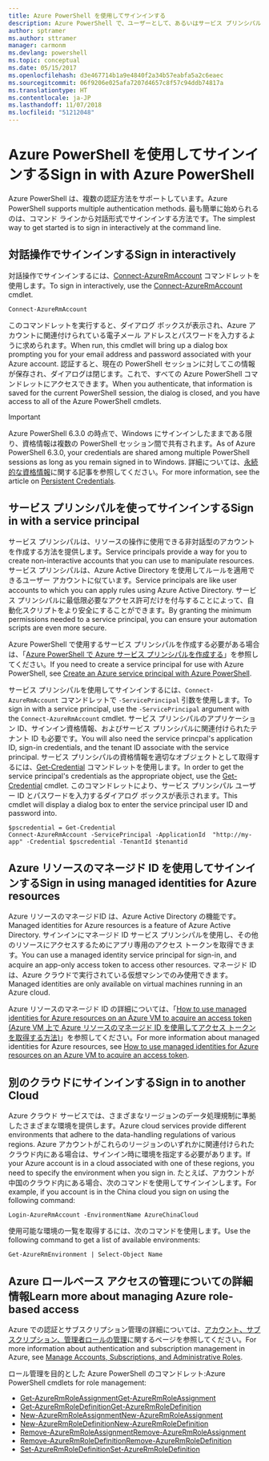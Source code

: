 ```yaml
---
title: Azure PowerShell を使用してサインインする
description: Azure PowerShell で、ユーザーとして、あるいはサービス プリンシパルまたは Azure リソースのマネージド ID を使用してサインインする方法。
author: sptramer
ms.author: sttramer
manager: carmonm
ms.devlang: powershell
ms.topic: conceptual
ms.date: 05/15/2017
ms.openlocfilehash: d3e467714b1a9e4840f2a34b57eabfa5a2c6eaec
ms.sourcegitcommit: 06f9206e025afa7207d4657c8f57c94ddb74817a
ms.translationtype: HT
ms.contentlocale: ja-JP
ms.lasthandoff: 11/07/2018
ms.locfileid: "51212048"
---
```

# <a name="sign-in-with-azure-powershell"></a><span data-ttu-id="657b4-103">Azure PowerShell を使用してサインインする</span><span class="sxs-lookup"><span data-stu-id="657b4-103">Sign in with Azure PowerShell</span></span>

<span data-ttu-id="657b4-104">Azure PowerShell は、複数の認証方法をサポートしています。</span><span class="sxs-lookup"><span data-stu-id="657b4-104">Azure PowerShell supports multiple authentication methods.</span></span> <span data-ttu-id="657b4-105">最も簡単に始められるのは、コマンド ラインから対話形式でサインインする方法です。</span><span class="sxs-lookup"><span data-stu-id="657b4-105">The simplest way to get started is to sign in interactively at the command line.</span></span>

## <a name="sign-in-interactively"></a><span data-ttu-id="657b4-106">対話操作でサインインする</span><span class="sxs-lookup"><span data-stu-id="657b4-106">Sign in interactively</span></span>

<span data-ttu-id="657b4-107">対話操作でサインインするには、[Connect-AzureRmAccount](/powershell/module/azurerm.profile/connect-azurermaccount) コマンドレットを使用します。</span><span class="sxs-lookup"><span data-stu-id="657b4-107">To sign in interactively, use the [Connect-AzureRmAccount](/powershell/module/azurerm.profile/connect-azurermaccount) cmdlet.</span></span>

```azurepowershell-interactive
Connect-AzureRmAccount
```

<span data-ttu-id="657b4-108">このコマンドレットを実行すると、ダイアログ ボックスが表示され、Azure アカウントに関連付けられている電子メール アドレスとパスワードを入力するように求められます。</span><span class="sxs-lookup"><span data-stu-id="657b4-108">When run, this cmdlet will bring up a dialog box prompting you for your email address and password associated with your Azure account.</span></span> <span data-ttu-id="657b4-109">認証すると、現在の PowerShell セッションに対してこの情報が保存され、ダイアログは閉じます。これで、すべての Azure PowerShell コマンドレットにアクセスできます。</span><span class="sxs-lookup"><span data-stu-id="657b4-109">When you authenticate, that information is saved for the current PowerShell session, the dialog is closed, and you have access to all of the Azure PowerShell cmdlets.</span></span>

> [!IMPORTANT]
> <span data-ttu-id="657b4-110">Azure PowerShell 6.3.0 の時点で、Windows にサインインしたままである限り、資格情報は複数の PowerShell セッション間で共有されます。</span><span class="sxs-lookup"><span data-stu-id="657b4-110">As of Azure PowerShell 6.3.0, your credentials are shared among multiple PowerShell sessions as long as you remain signed in to Windows.</span></span> <span data-ttu-id="657b4-111">詳細については、[永続的な資格情報](context-persistence.md)に関する記事を参照してください。</span><span class="sxs-lookup"><span data-stu-id="657b4-111">For more information, see the article on [Persistent Credentials](context-persistence.md).</span></span>

## <a name="sign-in-with-a-service-principal"></a><span data-ttu-id="657b4-112">サービス プリンシパルを使ってサインインする</span><span class="sxs-lookup"><span data-stu-id="657b4-112">Sign in with a service principal</span></span>

<span data-ttu-id="657b4-113">サービス プリンシパルは、リソースの操作に使用できる非対話型のアカウントを作成する方法を提供します。</span><span class="sxs-lookup"><span data-stu-id="657b4-113">Service principals provide a way for you to create non-interactive accounts that you can use to manipulate resources.</span></span> <span data-ttu-id="657b4-114">サービス プリンシパルは、Azure Active Directory を使用してルールを適用できるユーザー アカウントに似ています。</span><span class="sxs-lookup"><span data-stu-id="657b4-114">Service principals are like user accounts to which you can apply rules using Azure Active Directory.</span></span> <span data-ttu-id="657b4-115">サービス プリンシパルに最低限必要なアクセス許可だけを付与することによって、自動化スクリプトをより安全にすることができます。</span><span class="sxs-lookup"><span data-stu-id="657b4-115">By granting the minimum permissions needed to a service principal, you can ensure your automation scripts are even more secure.</span></span>

<span data-ttu-id="657b4-116">Azure PowerShell で使用するサービス プリンシパルを作成する必要がある場合は、「[Azure PowerShell で Azure サービス プリンシパルを作成する](create-azure-service-principal-azureps.md)」を参照してください。</span><span class="sxs-lookup"><span data-stu-id="657b4-116">If you need to create a service principal for use with Azure PowerShell, see [Create an Azure service principal with Azure PowerShell](create-azure-service-principal-azureps.md).</span></span>

<span data-ttu-id="657b4-117">サービス プリンシパルを使用してサインインするには、`Connect-AzureRmAccount` コマンドレットで `-ServicePrincipal` 引数を使用します。</span><span class="sxs-lookup"><span data-stu-id="657b4-117">To sign in with a service principal, use the `-ServicePrincipal` argument with the `Connect-AzureRmAccount` cmdlet.</span></span> <span data-ttu-id="657b4-118">サービス プリンシパルのアプリケーション ID、サインイン資格情報、およびサービス プリンシパルに関連付けられたテナント ID も必要です。</span><span class="sxs-lookup"><span data-stu-id="657b4-118">You will also need the service princpal's application ID, sign-in credentials, and the tenant ID associate with the service principal.</span></span> <span data-ttu-id="657b4-119">サービス プリンシパルの資格情報を適切なオブジェクトとして取得するには、[Get-Credential](/powershell/module/microsoft.powershell.security/get-credential) コマンドレットを使用します。</span><span class="sxs-lookup"><span data-stu-id="657b4-119">In order to get the service principal's credentials as the appropriate object, use the [Get-Credential](/powershell/module/microsoft.powershell.security/get-credential) cmdlet.</span></span> <span data-ttu-id="657b4-120">このコマンドレットにより、サービス プリンシパル ユーザー ID とパスワードを入力するダイアログ ボックスが表示されます。</span><span class="sxs-lookup"><span data-stu-id="657b4-120">This cmdlet will display a dialog box to enter the service principal user ID and password into.</span></span>

```azurepowershell-interactive
$pscredential = Get-Credential
Connect-AzureRmAccount -ServicePrincipal -ApplicationId  "http://my-app" -Credential $pscredential -TenantId $tenantid
```

## <a name="sign-in-using-managed-identities-for-azure-resources"></a><span data-ttu-id="657b4-121">Azure リソースのマネージド ID を使用してサインインする</span><span class="sxs-lookup"><span data-stu-id="657b4-121">Sign in using managed identities for Azure resources</span></span>

<span data-ttu-id="657b4-122">Azure リソースのマネージドID は、Azure Active Directory の機能です。</span><span class="sxs-lookup"><span data-stu-id="657b4-122">Managed identities for Azure resources is a feature of Azure Active Directory.</span></span> <span data-ttu-id="657b4-123">サインインにマネージド ID サービス プリンシパルを使用し、その他のリソースにアクセスするためにアプリ専用のアクセス トークンを取得できます。</span><span class="sxs-lookup"><span data-stu-id="657b4-123">You can use a managed identity service principal for sign-in, and acquire an app-only access token to access other resources.</span></span> <span data-ttu-id="657b4-124">マネージド ID は、Azure クラウドで実行されている仮想マシンでのみ使用できます。</span><span class="sxs-lookup"><span data-stu-id="657b4-124">Managed identities are only available on virtual machines running in an Azure cloud.</span></span>

<span data-ttu-id="657b4-125">Azure リソースのマネージド ID の詳細については、「[How to use managed identities for Azure resources on an Azure VM to acquire an access token (Azure VM 上で Azure リソースのマネージド ID を使用してアクセス トークンを取得する方法)](/azure/active-directory/managed-identities-azure-resources/how-to-use-vm-token)」を参照してください。</span><span class="sxs-lookup"><span data-stu-id="657b4-125">For more information about managed identities for Azure resources, see [How to use managed identities for Azure resources on an Azure VM to acquire an access token](/azure/active-directory/managed-identities-azure-resources/how-to-use-vm-token).</span></span>

## <a name="sign-in-to-another-cloud"></a><span data-ttu-id="657b4-126">別のクラウドにサインインする</span><span class="sxs-lookup"><span data-stu-id="657b4-126">Sign in to another Cloud</span></span>

<span data-ttu-id="657b4-127">Azure クラウド サービスでは、さまざまなリージョンのデータ処理規制に準拠したさまざまな環境を提供します。</span><span class="sxs-lookup"><span data-stu-id="657b4-127">Azure cloud services provide different environments that adhere to the data-handling regulations of various regions.</span></span> <span data-ttu-id="657b4-128">Azure アカウントがこれらのリージョンのいずれかに関連付けられたクラウド内にある場合は、サインイン時に環境を指定する必要があります。</span><span class="sxs-lookup"><span data-stu-id="657b4-128">If your Azure account is in a cloud associated with one of these regions, you need to specify the environment when you sign in.</span></span> <span data-ttu-id="657b4-129">たとえば、アカウントが中国のクラウド内にある場合、次のコマンドを使用してサインインします。</span><span class="sxs-lookup"><span data-stu-id="657b4-129">For example, if you account is in the China cloud you sign on using the following command:</span></span>

```azurepowershell-interactive
Login-AzureRmAccount -EnvironmentName AzureChinaCloud
```

<span data-ttu-id="657b4-130">使用可能な環境の一覧を取得するには、次のコマンドを使用します。</span><span class="sxs-lookup"><span data-stu-id="657b4-130">Use the following command to get a list of available environments:</span></span>

```azurepowershell-interactive
Get-AzureRmEnvironment | Select-Object Name
```

## <a name="learn-more-about-managing-azure-role-based-access"></a><span data-ttu-id="657b4-131">Azure ロールベース アクセスの管理についての詳細情報</span><span class="sxs-lookup"><span data-stu-id="657b4-131">Learn more about managing Azure role-based access</span></span>

<span data-ttu-id="657b4-132">Azure での認証とサブスクリプション管理の詳細については、[アカウント、サブスクリプション、管理者ロールの管理](/azure/active-directory/role-based-access-control-configure)に関するページを参照してください。</span><span class="sxs-lookup"><span data-stu-id="657b4-132">For more information about authentication and subscription management in Azure, see [Manage Accounts, Subscriptions, and Administrative Roles](/azure/active-directory/role-based-access-control-configure).</span></span>

<span data-ttu-id="657b4-133">ロール管理を目的とした Azure PowerShell のコマンドレット:</span><span class="sxs-lookup"><span data-stu-id="657b4-133">Azure PowerShell cmdlets for role management:</span></span>

* [<span data-ttu-id="657b4-134">Get-AzureRmRoleAssignment</span><span class="sxs-lookup"><span data-stu-id="657b4-134">Get-AzureRmRoleAssignment</span></span>](/powershell/module/AzureRM.Resources/Get-AzureRmRoleAssignment)
* [<span data-ttu-id="657b4-135">Get-AzureRmRoleDefinition</span><span class="sxs-lookup"><span data-stu-id="657b4-135">Get-AzureRmRoleDefinition</span></span>](/powershell/module/AzureRM.Resources/Get-AzureRmRoleDefinition)
* [<span data-ttu-id="657b4-136">New-AzureRmRoleAssignment</span><span class="sxs-lookup"><span data-stu-id="657b4-136">New-AzureRmRoleAssignment</span></span>](/powershell/module/AzureRM.Resources/New-AzureRmRoleAssignment)
* [<span data-ttu-id="657b4-137">New-AzureRmRoleDefinition</span><span class="sxs-lookup"><span data-stu-id="657b4-137">New-AzureRmRoleDefinition</span></span>](/powershell/module/AzureRM.Resources/New-AzureRmRoleDefinition)
* [<span data-ttu-id="657b4-138">Remove-AzureRmRoleAssignment</span><span class="sxs-lookup"><span data-stu-id="657b4-138">Remove-AzureRmRoleAssignment</span></span>](/powershell/module/AzureRM.Resources/Remove-AzureRmRoleAssignment)
* [<span data-ttu-id="657b4-139">Remove-AzureRmRoleDefinition</span><span class="sxs-lookup"><span data-stu-id="657b4-139">Remove-AzureRmRoleDefinition</span></span>](/powershell/module/AzureRM.Resources/Remove-AzureRmRoleDefinition)
* [<span data-ttu-id="657b4-140">Set-AzureRmRoleDefinition</span><span class="sxs-lookup"><span data-stu-id="657b4-140">Set-AzureRmRoleDefinition</span></span>](/powershell/moduel/AzureRM.Resources/Set-AzureRmRoleDefinition)
